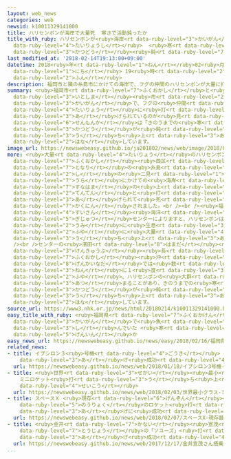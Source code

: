 ```yaml
---
layout: web_news
categories: web
newsid: k10011329141000
title: ハリセンボンが海岸で大量死  寒さで活動鈍ったか
title_with_ruby: ハリセンボンが<ruby>海岸<rt data-ruby-level="3">かいがん</rt></ruby>で<ruby>大量死<rt
  data-ruby-level="4">たいりょうし</rt></ruby>  <ruby>寒<rt data-ruby-level="3">さむ</rt></ruby>さで<ruby>活動<rt
  data-ruby-level="3">かつどう</rt></ruby><ruby>鈍<rt data-ruby-level="7">にぶ</rt></ruby>ったか
last_modified_at: '2018-02-14T19:13:00+09:00'
datetime: 2018<ruby>年<rt data-ruby-level="1">ねん</rt></ruby>02<ruby>月<rt data-ruby-level="1">がつ</rt></ruby>14<ruby>日<rt
  data-ruby-level="1">にち</rt></ruby> 19<ruby>時<rt data-ruby-level="2">じ</rt></ruby>13<ruby>分<rt
  data-ruby-level="2">ふん</rt></ruby>
description: 福岡市と隣の糸島市にかけての海岸で、フグの仲間のハリセンボンが大量に打ち上げられているのが見つかりました。専門家は「きのうまでの寒さで活動が鈍り、打ち上げられたのではないか」と話しています。
summary: <ruby>福岡市<rt data-ruby-level="7">ふくおかし</rt></ruby>と<ruby>隣<rt data-ruby-level="7">となり</rt></ruby>の<ruby>糸島<rt
  data-ruby-level="3">いとしま</rt></ruby><ruby>市<rt data-ruby-level="2">し</rt></ruby>にかけての<ruby>海岸<rt
  data-ruby-level="3">かいがん</rt></ruby>で、フグの<ruby>仲間<rt data-ruby-level="4">なかま</rt></ruby>のハリセンボンが<ruby>大量<rt
  data-ruby-level="4">たいりょう</rt></ruby>に<ruby>打<rt data-ruby-level="3">う</rt></ruby>ち<ruby>上<rt
  data-ruby-level="3">あ</rt></ruby>げられているのが<ruby>見<rt data-ruby-level="1">み</rt></ruby>つかりました。<ruby>専門家<rt
  data-ruby-level="6">せんもんか</rt></ruby>は「きのうまでの<ruby>寒<rt data-ruby-level="3">さむ</rt></ruby>さで<ruby>活動<rt
  data-ruby-level="3">かつどう</rt></ruby>が<ruby>鈍<rt data-ruby-level="7">にぶ</rt></ruby>り、<ruby>打<rt
  data-ruby-level="3">う</rt></ruby>ち<ruby>上<rt data-ruby-level="3">あ</rt></ruby>げられたのではないか」と<ruby>話<rt
  data-ruby-level="2">はな</rt></ruby>しています。
image_url: https://newswebeasy.github.io/ja201802/news/web/image/2018/02/14/K10011329141_1802141925_1802141931_01_02.jpg
more: <ruby>大量<rt data-ruby-level="4">たいりょう</rt></ruby>のハリセンボンが<ruby>見<rt data-ruby-level="1">み</rt></ruby>つかったのは、<ruby>福岡市<rt
  data-ruby-level="7">ふくおかし</rt></ruby><ruby>西区<rt data-ruby-level="3">にしく</rt></ruby>から<ruby>隣<rt
  data-ruby-level="7">となり</rt></ruby>の<ruby>糸島<rt data-ruby-level="3">いとしま</rt></ruby><ruby>市<rt
  data-ruby-level="2">し</rt></ruby>の<ruby>二見<rt data-ruby-level="1">ふたみ</rt></ruby>ヶ<ruby>浦<rt
  data-ruby-level="7">うら</rt></ruby>にかけての<ruby>海岸<rt data-ruby-level="3">かいがん</rt></ruby>で、<ruby>砂浜<rt
  data-ruby-level="7">すなはま</rt></ruby>の<ruby>上<rt data-ruby-level="1">うえ</rt></ruby>に<ruby>点々<rt
  data-ruby-level="2">てんてん</rt></ruby>と<ruby>打<rt data-ruby-level="3">う</rt></ruby>ち<ruby>上<rt
  data-ruby-level="3">あ</rt></ruby>げられて<ruby>死<rt data-ruby-level="3">し</rt></ruby>んでいるのが<ruby>確認<rt
  data-ruby-level="7">かくにん</rt></ruby>されました。<br /><br /><ruby>福岡県<rt data-ruby-level="7">ふくおかけん</rt></ruby><ruby>水産<rt
  data-ruby-level="4">すいさん</rt></ruby><ruby>海洋<rt data-ruby-level="3">かいよう</rt></ruby><ruby>技術<rt
  data-ruby-level="5">ぎじゅつ</rt></ruby>センターによりますと、ハリセンボンは<ruby>温暖<rt data-ruby-level="6">おんだん</rt></ruby>な<ruby>海<rt
  data-ruby-level="2">うみ</rt></ruby>に<ruby>生息<rt data-ruby-level="3">せいそく</rt></ruby>していて、これまでも<ruby>冬<rt
  data-ruby-level="2">ふゆ</rt></ruby>に<ruby>大量<rt data-ruby-level="4">たいりょう</rt></ruby>に<ruby>打<rt
  data-ruby-level="3">う</rt></ruby>ち<ruby>上<rt data-ruby-level="3">あ</rt></ruby>げられたことがあるということです。<br
  /><br />センターの<ruby>濱田<rt data-ruby-level="8">はまだ</rt></ruby><ruby>弘之<rt data-ruby-level="8">ひろゆき</rt></ruby><ruby>研究部<rt
  data-ruby-level="3">けんきゅうぶ</rt></ruby><ruby>長<rt data-ruby-level="2">ちょう</rt></ruby>は「<ruby>福岡市<rt
  data-ruby-level="7">ふくおかし</rt></ruby><ruby>沖<rt data-ruby-level="7">おき</rt></ruby>の<ruby>玄界灘<rt
  data-ruby-level="8">げんかいなだ</rt></ruby>では<ruby>数<rt data-ruby-level="2">すう</rt></ruby><ruby>年<rt
  data-ruby-level="3">ねん</rt></ruby>に１<ruby>度<rt data-ruby-level="3">ど</rt></ruby>、<ruby>冬<rt
  data-ruby-level="2">ふゆ</rt></ruby>、ハリセンボンの<ruby>大群<rt data-ruby-level="5">たいぐん</rt></ruby>が<ruby>集<rt
  data-ruby-level="3">あつ</rt></ruby>まることがあり、きのうまでの<ruby>寒<rt data-ruby-level="3">さむ</rt></ruby>さで<ruby>活動<rt
  data-ruby-level="3">かつどう</rt></ruby>が<ruby>鈍<rt data-ruby-level="7">にぶ</rt></ruby>り<ruby>打<rt
  data-ruby-level="3">う</rt></ruby>ち<ruby>上<rt data-ruby-level="3">あ</rt></ruby>げられたのではないか」と<ruby>話<rt
  data-ruby-level="2">はな</rt></ruby>しています。
source_url: https://www3.nhk.or.jp/news/html/20180214/k10011329141000.html
easy_title_with_ruby: <ruby>福岡県<rt data-ruby-level="7">ふくおかけん</rt></ruby>の<ruby>海岸<rt
  data-ruby-level="3">かいがん</rt></ruby>で<ruby>魚<rt data-ruby-level="2">さかな</rt></ruby>がたくさん<ruby>死<rt
  data-ruby-level="3">し</rt></ruby>んでいた <ruby>寒<rt data-ruby-level="3">さむ</rt></ruby>さが<ruby>原因<rt
  data-ruby-level="5">げんいん</rt></ruby>か
easy_news_url: https://newswebeasy.github.io/news/easy/2018/02/16/福岡県の海岸で魚がたくさん死んでいた-寒さが原因か
related_news:
- title: イプシロン３<ruby>号機<rt data-ruby-level="4">ごうき</rt></ruby> <ruby>打<rt data-ruby-level="3">う</rt></ruby>ち<ruby>上<rt
    data-ruby-level="3">あ</rt></ruby>げ<ruby>成功<rt data-ruby-level="4">せいこう</rt></ruby>
  url: https://newswebeasy.github.io/news/web/2018/01/18/イプシロン3号機-打ち上げ成功
- title: <ruby>世界<rt data-ruby-level="3">せかい</rt></ruby><ruby>最小<rt data-ruby-level="4">さいしょう</rt></ruby>クラス
    ミニロケット<ruby>打<rt data-ruby-level="3">う</rt></ruby>ち<ruby>上<rt data-ruby-level="3">あ</rt></ruby>げ<ruby>成功<rt
    data-ruby-level="4">せいこう</rt></ruby>
  url: https://newswebeasy.github.io/news/web/2018/02/03/世界最小クラス-ミニロケット打ち上げ成功
- title: スペースＸ <ruby>現存<rt data-ruby-level="6">げんぞん</rt></ruby><ruby>最大<rt data-ruby-level="4">さいだい</rt></ruby><ruby>能力<rt
    data-ruby-level="5">のうりょく</rt></ruby>のロケット<ruby>打<rt data-ruby-level="3">う</rt></ruby>ち<ruby>上<rt
    data-ruby-level="3">あ</rt></ruby>げに<ruby>成功<rt data-ruby-level="4">せいこう</rt></ruby>
  url: https://newswebeasy.github.io/news/web/2018/02/07/スペースX-現存最大能力のロケット打ち上げに成功
- title: <ruby>金井<rt data-ruby-level="7">かない</rt></ruby><ruby>宣茂<rt data-ruby-level="8">のりしげ</rt></ruby>さん<ruby>搭乗<rt
    data-ruby-level="7">とうじょう</rt></ruby>の「ソユーズ」<ruby>打<rt data-ruby-level="3">う</rt></ruby>ち<ruby>上<rt
    data-ruby-level="3">あ</rt></ruby>げ<ruby>成功<rt data-ruby-level="4">せいこう</rt></ruby>
  url: https://newswebeasy.github.io/news/web/2017/12/17/金井宣茂さん搭乗のソユーズ打ち上げ成功
...
```

